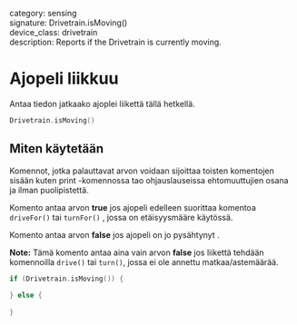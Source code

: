 category: sensing  
signature: Drivetrain.isMoving()  
device_class: drivetrain  
description: Reports if the Drivetrain is currently moving.

# Ajopeli liikkuu

Antaa tiedon jatkaako ajoplei liikettä tällä hetkellä.

```cpp
Drivetrain.isMoving()
```

## Miten käytetään

Komennot, jotka palauttavat arvon voidaan sijoittaa toisten komentojen sisään kuten print -komennossa tao ohjauslauseissa ehtomuuttujien osana ja ilman puolipistettä.

Komento antaa arvon **true** jos ajopeli edelleen suorittaa komentoa `driveFor()` tai `turnFor()` , jossa on etäisyysmääre käytössä.

Komento antaa arvon **false** jos ajopeli on jo pysähtynyt .

**Note:** Tämä komento antaa aina vain arvon **false** jos liikettä tehdään komennoilla `drive()` tai `turn()`, jossa ei ole annettu matkaa/astemäärää.

```cpp
if (Drivetrain.isMoving()) {
    
} else {
    
}
```

<advanced>
</advanced>
